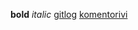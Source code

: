 **bold**
*italic*
[gitlog](https://github.com/nagajaga/ot-harjoitustyo/blob/master/laskarit/viikko1/gitlog.txt)
[komentorivi](https://github.com/nagajaga/ot-harjoitustyo/blob/master/laskarit/viikko1/komentorivi.txt)
